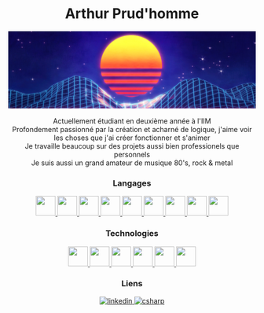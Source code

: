 <h1 align="center">Arthur Prud'homme</h1>

![Alt Text](https://github.com/Arthur-Prudhomme/Arthur-Prudhomme/blob/main/retrowave-sun-mountains.jpg)

<p align="center">Actuellement étudiant en deuxième année à l'IIM<br>
Profondement passionné par la création et acharné de logique, j'aime voir les choses que j'ai créer fonctionner et s'animer<br>
Je travaille beaucoup sur des projets aussi bien professionels que personnels<br>
Je suis aussi un grand amateur de musique 80's, rock & metal</p>

<h3 align="center">Langages</h3>

<p align="center">
  <a href="https://www.w3schools.com/cs/">
    <img src="https://cdn.jsdelivr.net/gh/devicons/devicon/icons/csharp/csharp-original.svg" width="40" height="40"/>
  </a>

  <a href="https://www.w3schools.com/html/">
    <img src="https://cdn.jsdelivr.net/gh/devicons/devicon/icons/html5/html5-original.svg" width="40" height="40"/>
  </a>

  <a href="https://www.w3schools.com/css/">
    <img src="https://cdn.jsdelivr.net/gh/devicons/devicon/icons/php/php-original.svg" width="40" height="40"/>
  </a>

  <a href="https://www.php.net">
    <img src="https://cdn.jsdelivr.net/gh/devicons/devicon/icons/php/php-original.svg" width="40" height="40"/>
  </a>

  <a href="https://www.python.org">
    <img src="https://cdn.jsdelivr.net/gh/devicons/devicon/icons/python/python-original.svg" width="40" height="40"/>
  </a>

  <a href="https://sass-lang.com">
    <img src="https://cdn.jsdelivr.net/gh/devicons/devicon/icons/sass/sass-original.svg" width="40" height="40"/>
  </a>

  <a href="https://www.w3schools.com/js/">
    <img src="https://cdn.jsdelivr.net/gh/devicons/devicon/icons/javascript/javascript-original.svg" width="40" height="40"/>
  </a>

  <a href="https://vuejs.org/">
    <img src="https://cdn.jsdelivr.net/gh/devicons/devicon/icons/vuejs/vuejs-original.svg" width="40" height="40"/>
  </a>

  <a href="https://nodejs.org/en/about/">
    <img src="https://cdn.jsdelivr.net/gh/devicons/devicon/icons/nodejs/nodejs-original.svg" width="40" height="40"/>
  </a>
</p>

<h3 align="center">Technologies</h3>

<p align="center">
  <a href="https://www.adobe.com/fr/products/photoshop.html">
    <img src="https://cdn.jsdelivr.net/gh/devicons/devicon/icons/photoshop/photoshop-plain.svg" width="40" height="40"/>
  </a>

  <a href="https://www.adobe.com/fr/products/premiere.html">
    <img src="https://cdn.jsdelivr.net/gh/devicons/devicon/icons/premierepro/premierepro-original.svg" width="40" height="40"/>
  </a>

  <a href="https://wordpress.com/fr/">
    <img src="https://cdn.jsdelivr.net/gh/devicons/devicon/icons/wordpress/wordpress-plain.svg" width="40" height="40"/>
  </a>

  <a href="https://www.figma.com/">
    <img src="https://cdn.jsdelivr.net/gh/devicons/devicon/icons/figma/figma-original.svg" width="40" height="40"/>
  </a>

  <a href="https://git-scm.com/">
    <img src="https://cdn.jsdelivr.net/gh/devicons/devicon/icons/git/git-original.svg" width="40" height="40"/>
  </a>

  <a href="https://www.mysql.com/fr/">
    <img src="https://cdn.jsdelivr.net/gh/devicons/devicon/icons/mysql/mysql-original-wordmark.svg" width="40" height="40"/>
  </a>
</p>

<h3 align="center">Liens</h3>

<p align="center">
  <a href="https://www.linkedin.com/in/arthur-prud-homme/" target="_blank" rel="noreferrer"> <img src="https://cdn.jsdelivr.net/gh/devicons/devicon/icons/linkedin/linkedin-original.svg" alt="linkedin" width="60" height="60"/> </a>
  <a href="https://arthur-prudhomme.github.io/Portfolio/" target="_blank" rel="noreferrer"> <img src="https://img.icons8.com/ios-filled/50/FFFFFF/portfolio.png" alt="csharp" width="60" height="60"/> </a>
</p>
